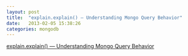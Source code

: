 ```yaml
---
layout: post
title:  "explain.explain() — Understanding Mongo Query Behavior"
date:   2013-02-05 15:38:26
categories: mongodb
---
```


[explain.explain() — Understanding Mongo Query Behavior](http://blog.mongohq.com/explain-explain-understanding-mongo-query-behavior/)
